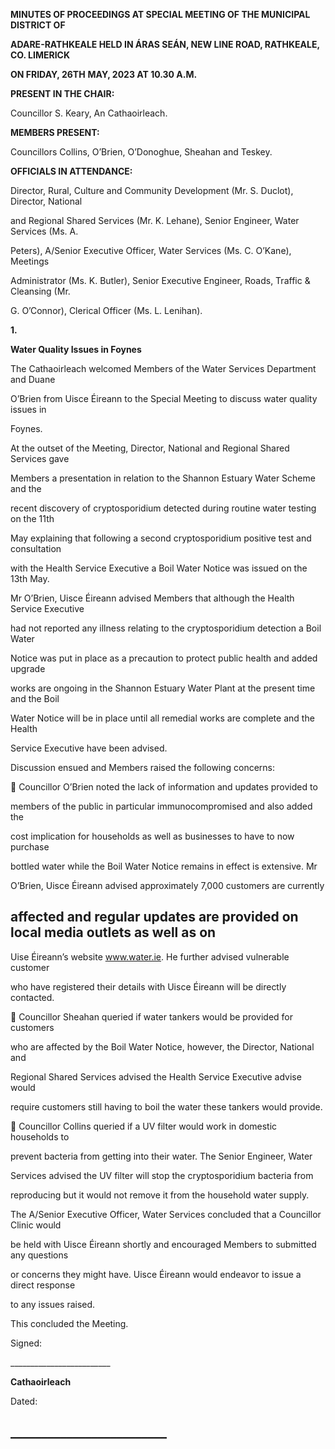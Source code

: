 **MINUTES OF PROCEEDINGS AT SPECIAL MEETING OF THE MUNICIPAL DISTRICT OF**

**ADARE-RATHKEALE HELD IN ÁRAS SEÁN, NEW LINE ROAD, RATHKEALE, CO. LIMERICK**

**ON FRIDAY, 26TH** **MAY, 2023 AT 10.30 A.M.**

**PRESENT IN THE CHAIR:**

Councillor S. Keary, An Cathaoirleach.

**MEMBERS PRESENT:**

Councillors Collins, O’Brien, O’Donoghue, Sheahan and Teskey.

**OFFICIALS IN ATTENDANCE:**

Director, Rural, Culture and Community Development (Mr. S. Duclot), Director, National

and Regional Shared Services (Mr. K. Lehane), Senior Engineer, Water Services (Ms. A.

Peters), A/Senior Executive Officer, Water Services (Ms. C. O’Kane), Meetings

Administrator (Ms. K. Butler), Senior Executive Engineer, Roads, Traffic & Cleansing (Mr.

G. O’Connor), Clerical Officer (Ms. L. Lenihan).

**1.**

**Water Quality Issues in Foynes**

The Cathaoirleach welcomed Members of the Water Services Department and Duane

O’Brien from Uisce Éireann to the Special Meeting to discuss water quality issues in

Foynes.

At the outset of the Meeting, Director, National and Regional Shared Services gave

Members a presentation in relation to the Shannon Estuary Water Scheme and the

recent discovery of cryptosporidium detected during routine water testing on the 11th

May explaining that following a second cryptosporidium positive test and consultation

with the Health Service Executive a Boil Water Notice was issued on the 13th May.

Mr O’Brien, Uisce Éireann advised Members that although the Health Service Executive

had not reported any illness relating to the cryptosporidium detection a Boil Water

Notice was put in place as a precaution to protect public health and added upgrade

works are ongoing in the Shannon Estuary Water Plant at the present time and the Boil

Water Notice will be in place until all remedial works are complete and the Health

Service Executive have been advised.

Discussion ensued and Members raised the following concerns:

 Councillor O’Brien noted the lack of information and updates provided to

members of the public in particular immunocompromised and also added the

cost implication for households as well as businesses to have to now purchase

bottled water while the Boil Water Notice remains in effect is extensive. Mr

O’Brien, Uisce Éireann advised approximately 7,000 customers are currently

affected and regular updates are provided on local media outlets as well as on
---
Uise Éireann’s website www.water.ie. He further advised vulnerable customer

who have registered their details with Uisce Éireann will be directly contacted.

 Councillor Sheahan queried if water tankers would be provided for customers

who are affected by the Boil Water Notice, however, the Director, National and

Regional Shared Services advised the Health Service Executive advise would

require customers still having to boil the water these tankers would provide.

 Councillor Collins queried if a UV filter would work in domestic households to

prevent bacteria from getting into their water. The Senior Engineer, Water

Services advised the UV filter will stop the cryptosporidium bacteria from

reproducing but it would not remove it from the household water supply.

The A/Senior Executive Officer, Water Services concluded that a Councillor Clinic would

be held with Uisce Éireann shortly and encouraged Members to submitted any questions

or concerns they might have. Uisce Éireann would endeavor to issue a direct response

to any issues raised.

This concluded the Meeting.

Signed:

\_\_\_\_\_\_\_\_\_\_\_\_\_\_\_\_\_\_\_\_\_\_\_\_\_

**Cathaoirleach**

Dated:

\_\_\_\_\_\_\_\_\_\_\_\_\_\_\_\_\_\_\_\_\_\_\_\_\_
---
